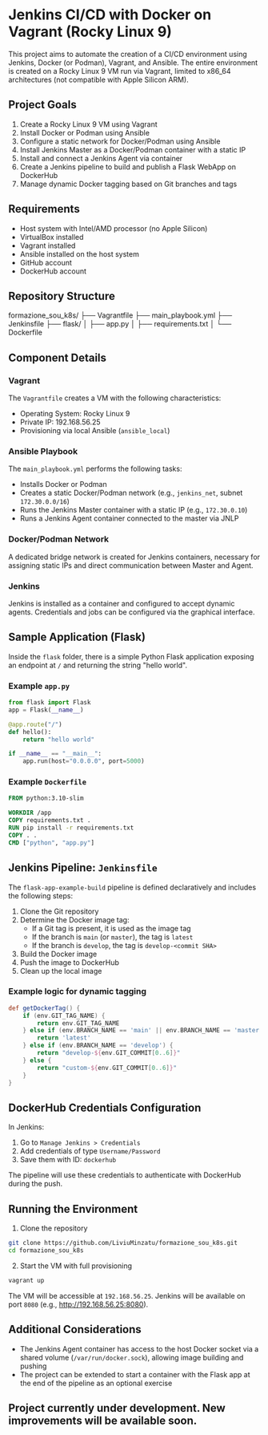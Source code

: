 # Jenkins CI/CD with Docker on Vagrant (Rocky Linux 9)

This project aims to automate the creation of a CI/CD environment using Jenkins, Docker (or Podman), Vagrant, and Ansible. The entire environment is created on a Rocky Linux 9 VM run via Vagrant, limited to x86_64 architectures (not compatible with Apple Silicon ARM).

## Project Goals

1. Create a Rocky Linux 9 VM using Vagrant
2. Install Docker or Podman using Ansible
3. Configure a static network for Docker/Podman using Ansible
4. Install Jenkins Master as a Docker/Podman container with a static IP
5. Install and connect a Jenkins Agent via container
6. Create a Jenkins pipeline to build and publish a Flask WebApp on DockerHub
7. Manage dynamic Docker tagging based on Git branches and tags

## Requirements

- Host system with Intel/AMD processor (no Apple Silicon)
- VirtualBox installed
- Vagrant installed
- Ansible installed on the host system
- GitHub account
- DockerHub account

## Repository Structure

formazione_sou_k8s/
├── Vagrantfile
├── main_playbook.yml
├── Jenkinsfile
├── flask/
│   ├── app.py
│   ├── requirements.txt
│   └── Dockerfile

## Component Details

### Vagrant

The `Vagrantfile` creates a VM with the following characteristics:

- Operating System: Rocky Linux 9
- Private IP: 192.168.56.25
- Provisioning via local Ansible (`ansible_local`)

### Ansible Playbook

The `main_playbook.yml` performs the following tasks:

- Installs Docker or Podman
- Creates a static Docker/Podman network (e.g., `jenkins_net`, subnet `172.30.0.0/16`)
- Runs the Jenkins Master container with a static IP (e.g., `172.30.0.10`)
- Runs a Jenkins Agent container connected to the master via JNLP

### Docker/Podman Network

A dedicated bridge network is created for Jenkins containers, necessary for assigning static IPs and direct communication between Master and Agent.

### Jenkins

Jenkins is installed as a container and configured to accept dynamic agents. Credentials and jobs can be configured via the graphical interface.

## Sample Application (Flask)

Inside the `flask` folder, there is a simple Python Flask application exposing an endpoint at `/` and returning the string "hello world".

### Example `app.py`

```python
from flask import Flask
app = Flask(__name__)

@app.route("/")
def hello():
    return "hello world"

if __name__ == "__main__":
    app.run(host="0.0.0.0", port=5000)
```

### Example `Dockerfile`

```Dockerfile
FROM python:3.10-slim

WORKDIR /app
COPY requirements.txt .
RUN pip install -r requirements.txt
COPY . .
CMD ["python", "app.py"]
```

## Jenkins Pipeline: `Jenkinsfile`

The `flask-app-example-build` pipeline is defined declaratively and includes the following steps:

1. Clone the Git repository
2. Determine the Docker image tag:
   - If a Git tag is present, it is used as the image tag
   - If the branch is `main` (or `master`), the tag is `latest`
   - If the branch is `develop`, the tag is `develop-<commit SHA>`
3. Build the Docker image
4. Push the image to DockerHub
5. Clean up the local image

### Example logic for dynamic tagging

```groovy
def getDockerTag() {
    if (env.GIT_TAG_NAME) {
        return env.GIT_TAG_NAME
    } else if (env.BRANCH_NAME == 'main' || env.BRANCH_NAME == 'master') {
        return 'latest'
    } else if (env.BRANCH_NAME == 'develop') {
        return "develop-${env.GIT_COMMIT[0..6]}"
    } else {
        return "custom-${env.GIT_COMMIT[0..6]}"
    }
}
```

## DockerHub Credentials Configuration

In Jenkins:

1. Go to `Manage Jenkins > Credentials`
2. Add credentials of type `Username/Password`
3. Save them with ID: `dockerhub`

The pipeline will use these credentials to authenticate with DockerHub during the push.

## Running the Environment

1. Clone the repository

```bash
git clone https://github.com/LiviuMinzatu/formazione_sou_k8s.git
cd formazione_sou_k8s
```

2. Start the VM with full provisioning

```bash
vagrant up
```

The VM will be accessible at `192.168.56.25`. Jenkins will be available on port `8080` (e.g., http://192.168.56.25:8080).

## Additional Considerations

- The Jenkins Agent container has access to the host Docker socket via a shared volume (`/var/run/docker.sock`), allowing image building and pushing
- The project can be extended to start a container with the Flask app at the end of the pipeline as an optional exercise

## Project currently under development. New improvements will be available soon.